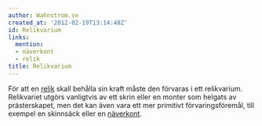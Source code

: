 ```yaml
---
author: Wahnstrom.se
created_at: '2012-02-19T13:14:48Z'
id: Relikvarium
links:
  mention:
  - näverkont
  - relik
title: Relikvarium
---
```


För att en [relik] skall behålla sin kraft måste den förvaras i ett relikvarium. Relikvariet utgörs
vanligtvis av ett skrin eller en monter som helgats av prästerskapet, men det kan även vara ett mer
primitivt förvaringsföremål, till exempel en skinnsäck eller en [näverkont].

  [relik]: relik
  [näverkont]: näverkont
